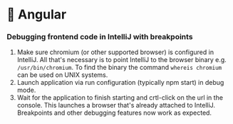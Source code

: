 # 📐 Angular

### Debugging frontend code in IntelliJ with breakpoints

1. Make sure chromium (or other supported browser) is configured in IntelliJ. All that's necessary is to point IntelliJ to the browser binary e.g. `/usr/bin/chromium`. To find the binary the command `whereis chromium` can be used on UNIX systems.
2. Launch application via run configuration (typically npm start) in debug mode.
3. Wait for the application to finish starting and crtl-click on the url in the console. This launches a  browser that's already attached to IntelliJ. Breakpoints and other debugging features now work as expected.
